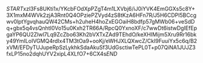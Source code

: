 $START$xzl3Fs8UKti1x/YKcbFOdXpPZgT4m1LXVbj6/iJ0iYVK4EmGGXs5c8Y+3X1mxM4WVk2zjA3Rnt0Q4OPziePZVyd4zS8tKzA6HFn7R/J5H6CDPl5BCcgwv0lptYgvqhauQW42CMs+h2uheH4hoZxEGOaiH8bdfp57gMWb06+veSdDq+gbx5q4vsQnhtI0Vo15u0Kxh2TR66A/RpcQ0YxnoXF/c7wwDt6istwDgIEfEpgaYP6QU2ZIwl7Lq9ZcZbo63Kh2bVXTxZAd9TEhdO/keXHIMijm5Xru9Rr16bky49YmILoIVGMQ4rdIx4TM3tOa9+ooKj/eWHJXLQXwcZ/CkI9FuuiYx5c6q/B2xVM/EFDyTUJupeRpSzLykhkSdaAkuSf3UdGsctiwTePL0T+p07QiNA1JUJZ3fxLP15no2dqhUYV2xipL4XLfO7+6CX4s$END$